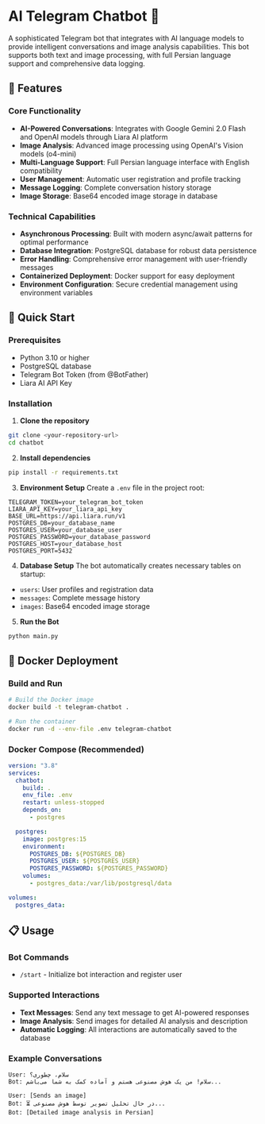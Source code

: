 # AI Telegram Chatbot 🤖

A sophisticated Telegram bot that integrates with AI language models to provide intelligent conversations and image analysis capabilities. This bot supports both text and image processing, with full Persian language support and comprehensive data logging.

## 🌟 Features

### Core Functionality

- **AI-Powered Conversations**: Integrates with Google Gemini 2.0 Flash and OpenAI models through Liara AI platform
- **Image Analysis**: Advanced image processing using OpenAI's Vision models (o4-mini)
- **Multi-Language Support**: Full Persian language interface with English compatibility
- **User Management**: Automatic user registration and profile tracking
- **Message Logging**: Complete conversation history storage
- **Image Storage**: Base64 encoded image storage in database

### Technical Capabilities

- **Asynchronous Processing**: Built with modern async/await patterns for optimal performance
- **Database Integration**: PostgreSQL database for robust data persistence
- **Error Handling**: Comprehensive error management with user-friendly messages
- **Containerized Deployment**: Docker support for easy deployment
- **Environment Configuration**: Secure credential management using environment variables

## 🚀 Quick Start

### Prerequisites

- Python 3.10 or higher
- PostgreSQL database
- Telegram Bot Token (from @BotFather)
- Liara AI API Key

### Installation

1. **Clone the repository**

```bash
git clone <your-repository-url>
cd chatbot
```

2. **Install dependencies**

```bash
pip install -r requirements.txt
```

3. **Environment Setup**
   Create a `.env` file in the project root:

```env
TELEGRAM_TOKEN=your_telegram_bot_token
LIARA_API_KEY=your_liara_api_key
BASE_URL=https://api.liara.run/v1
POSTGRES_DB=your_database_name
POSTGRES_USER=your_database_user
POSTGRES_PASSWORD=your_database_password
POSTGRES_HOST=your_database_host
POSTGRES_PORT=5432
```

4. **Database Setup**
   The bot automatically creates necessary tables on startup:

- `users`: User profiles and registration data
- `messages`: Complete message history
- `images`: Base64 encoded image storage

5. **Run the Bot**

```bash
python main.py
```

## 🐳 Docker Deployment

### Build and Run

```bash
# Build the Docker image
docker build -t telegram-chatbot .

# Run the container
docker run -d --env-file .env telegram-chatbot
```

### Docker Compose (Recommended)

```yaml
version: "3.8"
services:
  chatbot:
    build: .
    env_file: .env
    restart: unless-stopped
    depends_on:
      - postgres

  postgres:
    image: postgres:15
    environment:
      POSTGRES_DB: ${POSTGRES_DB}
      POSTGRES_USER: ${POSTGRES_USER}
      POSTGRES_PASSWORD: ${POSTGRES_PASSWORD}
    volumes:
      - postgres_data:/var/lib/postgresql/data

volumes:
  postgres_data:
```

## 📋 Usage

### Bot Commands

- `/start` - Initialize bot interaction and register user

### Supported Interactions

- **Text Messages**: Send any text message to get AI-powered responses
- **Image Analysis**: Send images for detailed AI analysis and description
- **Automatic Logging**: All interactions are automatically saved to the database

### Example Conversations

```
User: سلام، چطوری؟
Bot: سلام! من یک هوش مصنوعی هستم و آماده کمک به شما می‌باشم...

User: [Sends an image]
Bot: ⏳ در حال تحلیل تصویر توسط هوش مصنوعی...
Bot: [Detailed image analysis in Persian]
```

